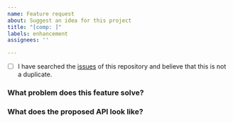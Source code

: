 ```yaml
---
name: Feature request
about: Suggest an idea for this project
title: "[comp: ]"
labels: enhancement
assignees: ''

---
```


- [ ] I have searched the [issues](https://github.com/IduxFE/components/issues) of this repository and believe that this is not a duplicate.

### What problem does this feature solve?
<!-- Explain your use case, context, and rationale behind this feature request. More importantly, what is the end user experience you are trying to build that led to the need for this feature? -->


### What does the proposed API look like?
<!-- Describe how you propose to solve the problem and provide code samples of how the API would work once implemented. Note that you can use Markdown to format your code blocks. -->

